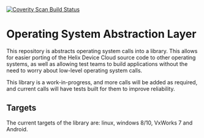[![Coverity Scan Build Status](https://scan.coverity.com/projects/15035/badge.svg)](https://scan.coverity.com/projects/15035)

# Operating System Abstraction Layer

This repository is abstracts operating system calls into a library.  This allows
for easier porting of the Helix Device Cloud source code to other operating
systems, as well as allowing test teams to build applications without the need
to worry about low-level operating system calls.

This library is a work-in-progress, and more calls will be added as required,
and current calls will have tests built for them to improve reliability.

## Targets
The current targets of the library are: linux, windows 8/10, VxWorks 7 and
Android.

